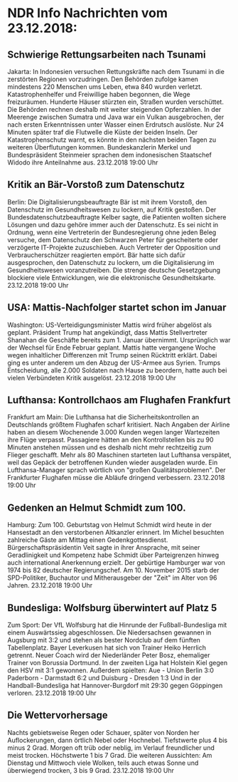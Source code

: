 # NDR Info Nachrichten vom 23.12.2018:


## Schwierige Rettungsarbeiten nach Tsunami
Jakarta: In Indonesien versuchen Rettungskräfte nach dem Tsunami in die zerstörten Regionen vorzudringen. Den Behörden zufolge kamen mindestens 220 Menschen ums Leben, etwa 840 wurden verletzt. Katastrophenhelfer und Freiwillige haben begonnen, die Wege freizuräumen. Hunderte Häuser stürzten ein, Straßen wurden verschüttet. Die Behörden rechnen deshalb mit weiter steigenden Opferzahlen. In der Meerenge zwischen Sumatra und Java war ein Vulkan ausgebrochen, der nach ersten Erkenntnissen unter Wasser einen Erdrutsch auslöste. Nur 24 Minuten später traf die Flutwelle die Küste der beiden Inseln. Der Katastrophenschutz warnt, es könnte in den nächsten beiden Tagen zu weiteren Überflutungen kommen. Bundeskanzlerin Merkel und Bundespräsident Steinmeier sprachen dem indonesischen Staatschef Widodo ihre Anteilnahme aus. 23.12.2018 19:00 Uhr 

## Kritik an Bär-Vorstoß zum Datenschutz
Berlin: Die Digitalisierungsbeauftragte Bär ist mit ihrem Vorstoß, den Datenschutz im Gesundheitswesen zu lockern, auf Kritik gestoßen. Der Bundesdatenschutzbeauftragte Kelber sagte, die Patienten wollten sichere Lösungen und dazu gehöre immer auch der Datenschutz. Es sei nicht in Ordnung, wenn eine Vertreterin der Bundesregierung ohne jeden Beleg versuche, dem Datenschutz den Schwarzen Peter für gescheiterte oder verzögerte IT-Projekte zuzuschieben. Auch Vertreter der Opposition und Verbraucherschützer reagierten empört. Bär hatte sich dafür ausgesprochen, den Datenschutz zu lockern, um die Digitalisierung im Gesundheitswesen voranzutreiben. Die strenge deutsche Gesetzgebung blockiere viele Entwicklungen, wie die elektronische Gesundheitskarte. 23.12.2018 19:00 Uhr 

## USA: Mattis-Nachfolger startet schon im Januar
Washington: US-Verteidigungsminister Mattis wird früher abgelöst als geplant. Präsident Trump hat angekündigt, dass Mattis Stellvertreter Shanahan die Geschäfte bereits zum 1. Januar übernimmt. Ursprünglich war der Wechsel für  Ende Februar geplant. Mattis hatte vergangene Woche wegen inhaltlicher Differenzen mit Trump seinen Rücktritt erklärt. Dabei ging es unter anderem um den Abzug der US-Armee aus Syrien. Trumps Entscheidung, alle 2.000 Soldaten nach Hause zu beordern, hatte auch bei vielen Verbündeten Kritik ausgelöst. 23.12.2018 19:00 Uhr 

## Lufthansa: Kontrollchaos am Flughafen Frankfurt
Frankfurt am Main: Die Lufthansa hat die Sicherheitskontrollen an Deutschlands größtem Flughafen scharf kritisiert. Nach Angaben der Airline haben an diesem Wochenende 3.000 Kunden wegen langer Wartezeiten ihre Flüge verpasst. Passagiere hätten an den Kontrollstellen bis zu 90 Minuten anstehen müssen und es deshalb nicht mehr rechtzeitig zum Flieger geschafft. Mehr als 80 Maschinen starteten laut Lufthansa verspätet, weil das Gepäck der betroffenen Kunden wieder ausgeladen wurde. Ein Lufthansa-Manager sprach wörtlich von "großen Qualitätsproblemen". Der Frankfurter Flughafen müsse die Abläufe dringend verbessern. 23.12.2018 19:00 Uhr 

## Gedenken an Helmut Schmidt zum 100.
Hamburg: Zum 100. Geburtstag von Helmut Schmidt wird heute in der Hansestadt an den verstorbenen Altkanzler erinnert. Im Michel besuchten zahlreiche Gäste am Mittag einen Gedenkgottesdienst. Bürgerschaftspräsidentin Veit sagte in ihrer Ansprache, mit seiner Geradlinigkeit und Kompetenz habe Schmidt über Parteigrenzen hinweg auch international Anerkennung erzielt. Der gebürtige Hamburger war von 1974 bis 82 deutscher Regierungschef. Am 10. November 2015 starb der SPD-Politiker, Buchautor und Mitherausgeber der "Zeit" im Alter von 96 Jahren. 23.12.2018 19:00 Uhr 

## Bundesliga: Wolfsburg überwintert auf Platz 5
Zum Sport: Der VfL Wolfsburg hat die Hinrunde der Fußball-Bundesliga mit einem Auswärtssieg abgeschlossen. Die Niedersachsen gewannen in Augsburg mit 3:2 und stehen als bester Nordclub auf dem fünften Tabellenplatz. Bayer Leverkusen hat sich von Trainer Heiko Herrlich getrennt. Neuer Coach wird der Niederländer Peter Bosz, ehemaliger Trainer von Borussia Dortmund. In der zweiten Liga hat Holstein Kiel gegen den HSV mit 3:1 gewonnen. Außerdem spielten:
Aue - Union Berlin 3:0
Paderborn - Darmstadt 6:2
und Duisburg - Dresden		1:3
Und in der Handball-Bundesliga hat Hannover-Burgdorf mit 29:30 gegen Göppingen verloren. 23.12.2018 19:00 Uhr 

## Die Wettervorhersage
Nachts gebietsweise Regen oder Schauer, später von Norden her Auflockerungen, dann örtlich Nebel oder Hochnebel. Tiefstwerte plus 4 bis minus 2 Grad. Morgen oft trüb oder neblig, im Verlauf freundlicher und meist trocken. Höchstwerte 1 bis 7 Grad. Die weiteren Aussichten: Am Dienstag und Mittwoch viele Wolken, teils auch etwas Sonne und überwiegend trocken, 3 bis 9 Grad. 23.12.2018 19:00 Uhr 
